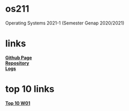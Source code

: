 # os211
Operating Systems 2021-1 (Semester Genap 2020/2021)

# links
[**Github Page**](https://csq307.github.io/os211/)\
[**Repository**](https://github.com/csq307/os211)\
[**Logs**](https://github.com/csq307/os211/blob/master/TXT/mylog.txt)

# top 10 links
[**Top 10 W01**](https://github.com/csq307/os211/blob/master/w01.md)
